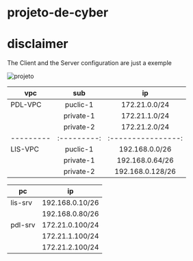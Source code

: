 # projeto-de-cyber


# disclaimer

The Client and the Server configuration are just a exemple



![projeto](https://user-images.githubusercontent.com/114146685/229098640-73d59b25-d4aa-490c-8496-a0c42026f42b.png)



| vpc       | sub       | ip               | 
| --------- |:---------:|:----------------:|
| PDL-VPC   | puclic-1  | 172.21.0.0/24    |
|           | private-1 | 172.21.1.0/24    |
|           | private-2 | 172.21.2.0/24    |
| --------- |:---------:|:----------------:|
| LIS-VPC   | puclic-1  | 192.168.0.0/26   |
|           | private-1 | 192.168.0.64/26  |
|           | private-2 | 192.168.0.128/26 |


| pc        | ip              |  
| --------- |:---------------:|
| lis-srv   | 192.168.0.10/26 |
|           | 192.168.0.80/26 |
| pdl-srv   | 172.21.0.100/24 |
|           | 172.21.1.100/24 |
|           | 172.21.2.100/24 |  
